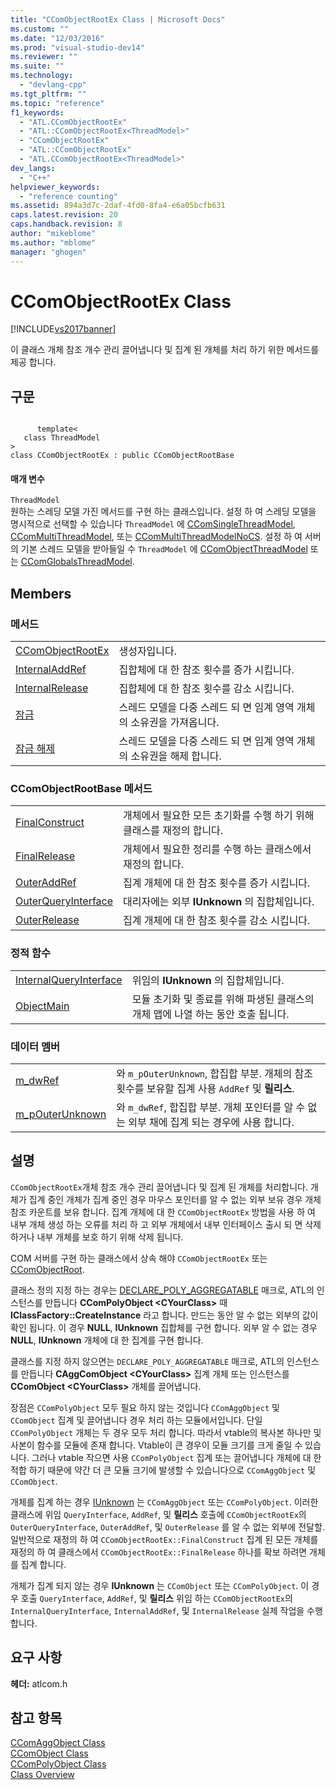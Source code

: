 ```yaml
---
title: "CComObjectRootEx Class | Microsoft Docs"
ms.custom: ""
ms.date: "12/03/2016"
ms.prod: "visual-studio-dev14"
ms.reviewer: ""
ms.suite: ""
ms.technology: 
  - "devlang-cpp"
ms.tgt_pltfrm: ""
ms.topic: "reference"
f1_keywords: 
  - "ATL.CComObjectRootEx"
  - "ATL::CComObjectRootEx<ThreadModel>"
  - "CComObjectRootEx"
  - "ATL::CComObjectRootEx"
  - "ATL.CComObjectRootEx<ThreadModel>"
dev_langs: 
  - "C++"
helpviewer_keywords: 
  - "reference counting"
ms.assetid: 894a3d7c-2daf-4fd0-8fa4-e6a05bcfb631
caps.latest.revision: 20
caps.handback.revision: 8
author: "mikeblome"
ms.author: "mblome"
manager: "ghogen"
---
```

# CComObjectRootEx Class
[!INCLUDE[vs2017banner](../../assembler/inline/includes/vs2017banner.md)]

이 클래스 개체 참조 개수 관리 끌어냅니다 및 집계 된 개체를 처리 하기 위한 메서드를 제공 합니다.  
  
## 구문  
  
```  
  
      template<  
   class ThreadModel   
>  
class CComObjectRootEx : public CComObjectRootBase  
```  
  
#### 매개 변수  
 `ThreadModel`  
 원하는 스레딩 모델 가진 메서드를 구현 하는 클래스입니다.  설정 하 여 스레딩 모델을 명시적으로 선택할 수 있습니다 `ThreadModel` 에  [CComSingleThreadModel](../../atl/reference/ccomsinglethreadmodel-class.md),  [CComMultiThreadModel](../../atl/reference/ccommultithreadmodel-class.md), 또는  [CComMultiThreadModelNoCS](../../atl/reference/ccommultithreadmodelnocs-class.md).  설정 하 여 서버의 기본 스레드 모델을 받아들일 수 `ThreadModel` 에  [CComObjectThreadModel](../Topic/CComObjectThreadModel.md) 또는  [CComGlobalsThreadModel](../Topic/CComGlobalsThreadModel.md).  
  
## Members  
  
### 메서드  
  
|||  
|-|-|  
|[CComObjectRootEx](../Topic/CComObjectRootEx::CComObjectRootEx.md)|생성자입니다.|  
|[InternalAddRef](../Topic/CComObjectRootEx::InternalAddRef.md)|집합체에 대 한 참조 횟수를 증가 시킵니다.|  
|[InternalRelease](../Topic/CComObjectRootEx::InternalRelease.md)|집합체에 대 한 참조 횟수를 감소 시킵니다.|  
|[잠금](../Topic/CComObjectRootEx::Lock.md)|스레드 모델을 다중 스레드 되 면 임계 영역 개체의 소유권을 가져옵니다.|  
|[잠금 해제](../Topic/CComObjectRootEx::Unlock.md)|스레드 모델을 다중 스레드 되 면 임계 영역 개체의 소유권을 해제 합니다.|  
  
### CComObjectRootBase 메서드  
  
|||  
|-|-|  
|[FinalConstruct](../Topic/CComObjectRootEx::FinalConstruct.md)|개체에서 필요한 모든 초기화를 수행 하기 위해 클래스를 재정의 합니다.|  
|[FinalRelease](../Topic/CComObjectRootEx::FinalRelease.md)|개체에서 필요한 정리를 수행 하는 클래스에서 재정의 합니다.|  
|[OuterAddRef](../Topic/CComObjectRootEx::OuterAddRef.md)|집계 개체에 대 한 참조 횟수를 증가 시킵니다.|  
|[OuterQueryInterface](../Topic/CComObjectRootEx::OuterQueryInterface.md)|대리자에는 외부  **IUnknown** 의 집합체입니다.|  
|[OuterRelease](../Topic/CComObjectRootEx::OuterRelease.md)|집계 개체에 대 한 참조 횟수를 감소 시킵니다.|  
  
### 정적 함수  
  
|||  
|-|-|  
|[InternalQueryInterface](../Topic/CComObjectRootEx::InternalQueryInterface.md)|위임의  **IUnknown** 의 집합체입니다.|  
|[ObjectMain](../Topic/CComObjectRootEx::ObjectMain.md)|모듈 초기화 및 종료를 위해 파생된 클래스의 개체 맵에 나열 하는 동안 호출 됩니다.|  
  
### 데이터 멤버  
  
|||  
|-|-|  
|[m\_dwRef](../Topic/CComObjectRootEx::m_dwRef.md)|와 `m_pOuterUnknown`, 합집합 부분.  개체의 참조 횟수를 보유할 집계 사용 `AddRef` 및  **릴리스**.|  
|[m\_pOuterUnknown](../Topic/CComObjectRootEx::m_pOuterUnknown.md)|와 `m_dwRef`, 합집합 부분.  개체 포인터를 알 수 없는 외부 채에 집계 되는 경우에 사용 합니다.|  
  
## 설명  
 `CComObjectRootEx`개체 참조 개수 관리 끌어냅니다 및 집계 된 개체를 처리합니다.  개체가 집계 중인 개체가 집계 중인 경우 마우스 포인터를 알 수 없는 외부 보유 경우 개체 참조 카운트를 보유 합니다.  집계 개체에 대 한 `CComObjectRootEx` 방법을 사용 하 여 내부 개체 생성 하는 오류를 처리 하 고 외부 개체에서 내부 인터페이스 출시 되 면 삭제 하거나 내부 개체를 보호 하기 위해 삭제 됩니다.  
  
 COM 서버를 구현 하는 클래스에서 상속 해야 `CComObjectRootEx` 또는  [CComObjectRoot](../../atl/reference/ccomobjectroot-class.md).  
  
 클래스 정의 지정 하는 경우는  [DECLARE\_POLY\_AGGREGATABLE](../Topic/DECLARE_POLY_AGGREGATABLE.md) 매크로, ATL의 인스턴스를 만듭니다  **CComPolyObject \<CYourClass\>** 때  **IClassFactory::CreateInstance** 라고 합니다.  만드는 동안 알 수 없는 외부의 값이 확인 됩니다.  이 경우  **NULL**,  **IUnknown** 집합체를 구현 합니다.  외부 알 수 없는 경우  **NULL**,  **IUnknown** 개체에 대 한 집계를 구현 합니다.  
  
 클래스를 지정 하지 않으면는 `DECLARE_POLY_AGGREGATABLE` 매크로, ATL의 인스턴스를 만듭니다  **CAggComObject \<CYourClass\>** 집계 개체 또는 인스턴스를  **CComObject \<CYourClass\>** 개체를 끌어냅니다.  
  
 장점은 `CComPolyObject` 모두 필요 하지 않는 것입니다 `CComAggObject` 및 `CComObject` 집계 및 끌어냅니다 경우 처리 하는 모듈에서입니다.  단일 `CComPolyObject` 개체는 두 경우 모두 처리 합니다.  따라서 vtable의 복사본 하나만 및 사본이 함수를 모듈에 존재 합니다.  Vtable이 큰 경우이 모듈 크기를 크게 줄일 수 있습니다.  그러나 vtable 작으면 사용 `CComPolyObject` 집계 또는 끌어냅니다 개체에 대 한 적합 하기 때문에 약간 더 큰 모듈 크기에 발생할 수 있습니다으로 `CComAggObject` 및 `CComObject`.  
  
 개체를 집계 하는 경우  [IUnknown](http://msdn.microsoft.com/library/windows/desktop/ms680509) 는 `CComAggObject` 또는 `CComPolyObject`.  이러한 클래스에 위임 `QueryInterface`, `AddRef`, 및  **릴리스** 호출에 `CComObjectRootEx`의 `OuterQueryInterface`, `OuterAddRef`, 및 `OuterRelease` 를 알 수 없는 외부에 전달할.  일반적으로 재정의 하 여 `CComObjectRootEx::FinalConstruct` 집계 된 모든 개체를 재정의 하 여 클래스에서 `CComObjectRootEx::FinalRelease` 하나를 확보 하려면 개체를 집계 합니다.  
  
 개체가 집계 되지 않는 경우  **IUnknown** 는 `CComObject` 또는 `CComPolyObject`.  이 경우 호출 `QueryInterface`, `AddRef`, 및  **릴리스** 위임 하는 `CComObjectRootEx`의 `InternalQueryInterface`, `InternalAddRef`, 및 `InternalRelease` 실제 작업을 수행 합니다.  
  
## 요구 사항  
 **헤더:**  atlcom.h  
  
## 참고 항목  
 [CComAggObject Class](../../atl/reference/ccomaggobject-class.md)   
 [CComObject Class](../../atl/reference/ccomobject-class.md)   
 [CComPolyObject Class](../../atl/reference/ccompolyobject-class.md)   
 [Class Overview](../../atl/atl-class-overview.md)